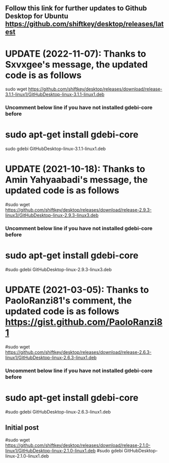 ## Follow this link for further updates to Github Desktop for Ubuntu https://github.com/shiftkey/desktop/releases/latest
# UPDATE (2022-11-07): Thanks to Sxvxgee's message, the updated code is as follows

sudo wget https://github.com/shiftkey/desktop/releases/download/release-3.1.1-linux1/GitHubDesktop-linux-3.1.1-linux1.deb
### Uncomment below line if you have not installed gdebi-core before
# sudo apt-get install gdebi-core 
sudo gdebi GitHubDesktop-linux-3.1.1-linux1.deb


# UPDATE (2021-10-18): Thanks to Amin Yahyaabadi's message, the updated code is as follows

#sudo wget https://github.com/shiftkey/desktop/releases/download/release-2.9.3-linux3/GitHubDesktop-linux-2.9.3-linux3.deb
### Uncomment below line if you have not installed gdebi-core before
# sudo apt-get install gdebi-core 
#sudo gdebi GitHubDesktop-linux-2.9.3-linux3.deb

# UPDATE (2021-03-05): Thanks to PaoloRanzi81's comment, the updated code is as follows https://gist.github.com/PaoloRanzi81

#sudo wget https://github.com/shiftkey/desktop/releases/download/release-2.6.3-linux1/GitHubDesktop-linux-2.6.3-linux1.deb
### Uncomment below line if you have not installed gdebi-core before
# sudo apt-get install gdebi-core 
#sudo gdebi GitHubDesktop-linux-2.6.3-linux1.deb

## Initial post
#sudo wget https://github.com/shiftkey/desktop/releases/download/release-2.1.0-linux1/GitHubDesktop-linux-2.1.0-linux1.deb
#sudo gdebi GitHubDesktop-linux-2.1.0-linux1.deb
